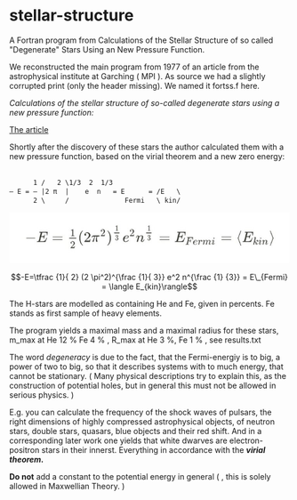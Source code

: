 # stellar-structure
A Fortran program from Calculations of the Stellar Structure of so called "Degenerate" Stars Using an New Pressure Function.

We reconstructed the main program from 1977 of an article from the astrophysical institute at Garching ( MPI ). As source we had a slightly corrupted print (only the header missing). We named it fortss.f here.

*Calculations of the stellar structure of so-called degenerate stars using a new pressure function:*

[The article](https://pure.mpg.de/pubman/faces/ViewItemOverviewPage.jsp?itemId=item_2227006)

Shortly after the discovery of these stars the author calculated them with a new pressure function, based on the virial theorem and a new zero energy:

```

      1 /   2 \1/3  2  1/3
– E = — |2 π  |    e  n   = E      = /E   \
      2 \     /              Fermi   \ kin/

```

![](Screenshot_2021-04-28-13-32-31-497~2.jpeg)

$$-E=\tfrac {1}{ 2} (2 \pi^2)^{\frac {1}{ 3}} e^2 n^{\frac {1} {3}} = E\_{Fermi} = \langle E_{kin}\rangle$$

The H-stars are modelled as containing He and Fe, given in percents. Fe stands as first sample of heavy elements.

The program yields a maximal mass and a maximal radius for these stars, m_max at He 12 % Fe 4 % , R_max at He 3 %, Fe 1 % , see results.txt

The word *degeneracy* is due to the fact, that the Fermi-energiy is to big, a power of two to big, so that it describes systems with to much energy, that cannot be stationary. ( Many physical descriptions try to explain this, as the construction of potential holes, but in general this must not be allowed in serious physics.  )  

E.g. you can calculate the frequency of the shock waves of pulsars, the right dimensions of highly compressed astrophysical objects, of neutron stars, double stars, quasars, blue objects and their red shift. And in a corresponding later work one yields that white dwarves are electron-positron stars in their innerst. Everything in accordance with the ***virial theorem.***

**Do not** add a constant to the potential energy in general ( , this is solely allowed in Maxwellian Theory. )

